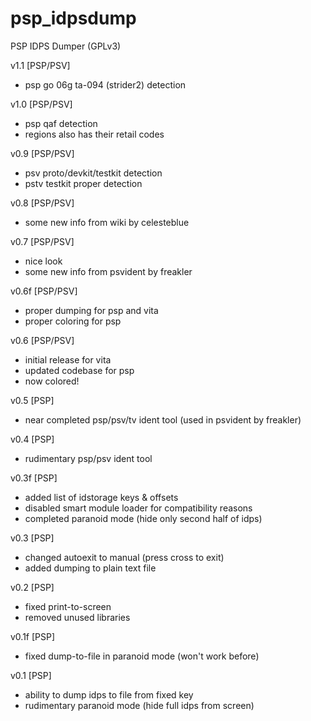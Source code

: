 # psp_idpsdump
PSP IDPS Dumper (GPLv3)

v1.1 [PSP/PSV]
- psp go 06g ta-094 (strider2) detection

v1.0 [PSP/PSV]
- psp qaf detection
- regions also has their retail codes

v0.9 [PSP/PSV]
- psv proto/devkit/testkit detection
- pstv testkit proper detection

v0.8 [PSP/PSV]
- some new info from wiki by celesteblue

v0.7 [PSP/PSV]
- nice look
- some new info from psvident by freakler

v0.6f [PSP/PSV]
- proper dumping for psp and vita
- proper coloring for psp

v0.6 [PSP/PSV]
- initial release for vita
- updated codebase for psp
- now colored!

v0.5 [PSP]
- near completed psp/psv/tv ident tool (used in psvident by freakler)

v0.4 [PSP]
- rudimentary psp/psv ident tool

v0.3f [PSP]
- added list of idstorage keys & offsets
- disabled smart module loader for compatibility reasons
- completed paranoid mode (hide only second half of idps)

v0.3 [PSP]
- changed autoexit to manual (press cross to exit)
- added dumping to plain text file

v0.2 [PSP]
- fixed print-to-screen
- removed unused libraries

v0.1f [PSP]
- fixed dump-to-file in paranoid mode (won't work before)

v0.1 [PSP]
- ability to dump idps to file from fixed key
- rudimentary paranoid mode (hide full idps from screen)
